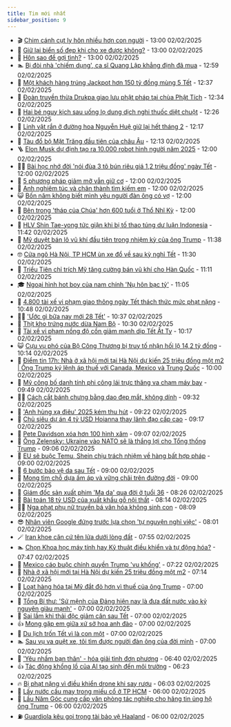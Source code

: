 ```yaml
---
title: Tim mới nhất
sidebar_position: 9
---
```


<!-- vnexpress-tin-moi-nhat:START -->
- 🎬 [Chim cánh cụt ly hôn nhiều hơn con người](https://vnexpress.net/chim-canh-cut-ly-hon-nhieu-hon-con-nguoi-4845019.html) - 13:00 02/02/2025
- 🐎 [Giữ lại biển số đẹp khi cho xe được không?](https://vnexpress.net/giu-lai-bien-so-dep-khi-cho-xe-duoc-khong-4843654.html) - 13:00 02/02/2025
- 🦍 [Hôn sao để gợi tình?](https://vnexpress.net/hon-sao-de-goi-tinh-4844605.html) - 13:00 02/02/2025
- 🏊 [Bị đòi nhà &#39;chiếm dụng&#39;, ca sĩ Quang Lập khẳng định đã mua](https://vnexpress.net/bi-doi-nha-chiem-dung-ca-si-quang-lap-khang-dinh-da-mua-4845029.html) - 12:59 02/02/2025
- 🎊 [Một khách hàng trúng Jackpot hơn 150 tỷ đồng mùng 5 Tết](https://vnexpress.net/mot-khach-hang-trung-jackpot-hon-150-ty-dong-mung-5-tet-4845040.html) - 12:37 02/02/2025
- 🎃 [Đoàn truyền thừa Drukpa giao lưu phật pháp tại chùa Phật Tích](https://vnexpress.net/doan-truyen-thua-drukpa-giao-luu-phat-phap-tai-chua-phat-tich-4845037.html) - 12:34 02/02/2025
- 🧰 [Hai bé nguy kịch sau uống lọ dung dịch nghi thuốc diệt chuột](https://vnexpress.net/hai-be-nguy-kich-sau-uong-lo-dung-dich-nghi-thuoc-diet-chuot-4845026.html) - 12:26 02/02/2025
- 🔭 [Linh vật rắn ở đường hoa Nguyễn Huệ giữ lại hết tháng 2](https://vnexpress.net/linh-vat-ran-o-duong-hoa-nguyen-hue-giu-lai-het-thang-2-4845038.html) - 12:17 02/02/2025
- 🫶 [Tàu đổ bộ Mặt Trăng đầu tiên của châu Âu](https://vnexpress.net/tau-do-bo-mat-trang-dau-tien-cua-chau-au-4845028.html) - 12:13 02/02/2025
- 🪜 [Elon Musk dự định tạo ra 10.000 robot hình người năm 2025](https://vnexpress.net/elon-musk-du-dinh-tao-ra-10-000-robot-hinh-nguoi-nam-2025-4844997.html) - 12:00 02/02/2025
- 👨‍🏫 [Bài học nhớ đời &#39;nói đùa 3 tô bún riêu giá 1,2 triệu đồng&#39; ngày Tết](https://vnexpress.net/bai-hoc-nho-doi-noi-dua-3-to-bun-rieu-gia-1-2-trieu-dong-ngay-tet-4844958.html) - 12:00 02/02/2025
- 🎊 [5 phương pháp giảm mỡ vẫn giữ cơ](https://vnexpress.net/5-phuong-phap-giam-mo-van-giu-co-4844940.html) - 12:00 02/02/2025
- 🎊 [Anh nghiêm túc và chân thành tìm kiếm em](https://vnexpress.net/anh-nghiem-tuc-va-chan-thanh-tim-kiem-em-4844929.html) - 12:00 02/02/2025
- 😺 [Bốn năm không biết mình yêu người đàn ông có vợ](https://vnexpress.net/bon-nam-khong-biet-minh-yeu-nguoi-dan-ong-co-vo-4843622.html) - 12:00 02/02/2025
- 🐘 [Bên trong &#39;tháp của Chúa&#39; hơn 600 tuổi ở Thổ Nhĩ Kỳ](https://vnexpress.net/ben-trong-thap-cua-chua-hon-600-tuoi-o-tho-nhi-ky-4825788.html) - 12:00 02/02/2025
- 🌁 [HLV Shin Tae-yong tức giận khi bị tố thao túng dư luận Indonesia](https://vnexpress.net/hlv-shin-tae-yong-tuc-gian-khi-bi-to-thao-tung-du-luan-indonesia-4845035.html) - 11:42 02/02/2025
- 🐲 [Mỹ duyệt bán lô vũ khí đầu tiên trong nhiệm kỳ của ông Trump](https://vnexpress.net/my-duyet-ban-lo-vu-khi-dau-tien-trong-nhiem-ky-cua-ong-trump-4845021.html) - 11:38 02/02/2025
- 🤓 [Cửa ngõ Hà Nội, TP HCM ùn xe đổ về sau kỳ nghỉ Tết](https://vnexpress.net/cua-ngo-ha-noi-tp-hcm-un-xe-do-ve-sau-ky-nghi-tet-4845031.html) - 11:30 02/02/2025
- 💪 [Triều Tiên chỉ trích Mỹ tăng cường bán vũ khí cho Hàn Quốc](https://vnexpress.net/trieu-tien-chi-trich-my-tang-cuong-ban-vu-khi-cho-han-quoc-4845009.html) - 11:11 02/02/2025
- 🎓 [Ngoại hình hot boy của nam chính &#39;Nụ hôn bạc tỷ&#39;](https://vnexpress.net/ngoai-hinh-hot-boy-cua-nam-chinh-nu-hon-bac-ty-4844944.html) - 11:05 02/02/2025
- 🫣 [4.800 tài xế vi phạm giao thông ngày Tết thách thức mức phạt nặng](https://vnexpress.net/4-800-tai-xe-vi-pham-giao-thong-ngay-tet-thach-thuc-muc-phat-nang-4844752.html) - 10:48 02/02/2025
- 🧑‍💻 [&#39;Ước gì bữa nay mới 28 Tết&#39;](https://vnexpress.net/uoc-gi-bua-nay-moi-28-tet-4844910.html) - 10:37 02/02/2025
- 🐲 [Thịt kho trứng nước dừa Nam Bộ](https://vnexpress.net/thit-kho-trung-nuoc-dua-nam-bo-4843009.html) - 10:30 02/02/2025
- 🌝 [Tài xế vi phạm nồng độ cồn giảm mạnh dịp Tết Ất Tỵ](https://vnexpress.net/tai-xe-vi-pham-nong-do-con-giam-manh-dip-tet-at-ty-4845020.html) - 10:17 02/02/2025
- 😺 [Cựu vụ phó của Bộ Công Thương bị truy tố nhận hối lộ 14,2 tỷ đồng](https://vnexpress.net/cuu-vu-pho-cua-bo-cong-thuong-bi-truy-to-nhan-hoi-lo-14-2-ty-dong-4845024.html) - 10:14 02/02/2025
- 🐎 [Điểm tin 17h: Nhà ở xã hội mới tại Hà Nội dự kiến 25 triệu đồng một m2 | Ông Trump ký lệnh áp thuế với Canada, Mexico và Trung Quốc](https://vnexpress.net/diem-tin-17h-nha-o-xa-hoi-moi-tai-ha-noi-du-kien-25-trieu-dong-mot-m2-ong-trump-ky-lenh-ap-thue-voi-canada-mexico-va-trung-quoc-4845027.html) - 10:00 02/02/2025
- 🎡 [Mỹ công bố danh tính phi công lái trực thăng va chạm máy bay](https://vnexpress.net/my-cong-bo-danh-tinh-phi-cong-lai-truc-thang-va-cham-may-bay-4845012.html) - 09:49 02/02/2025
- 👨‍🏫 [Cách cắt bánh chưng bằng dao đẹp mắt, không dính](https://vnexpress.net/cach-cat-banh-chung-bang-dao-dep-mat-khong-dinh-4845011.html) - 09:32 02/02/2025
- 🦆 [&#39;Anh hùng xạ điêu&#39; 2025 kém thu hút](https://vnexpress.net/anh-hung-xa-dieu-2025-kem-thu-hut-4844978.html) - 09:22 02/02/2025
- 🚦 [Chủ siêu dự án 4 tỷ USD Hoianna thay lãnh đạo cấp cao](https://vnexpress.net/chu-sieu-du-an-4-ty-usd-hoianna-thay-lanh-dao-cap-cao-4845005.html) - 09:17 02/02/2025
- 💫 [Pete Davidson xóa hơn 100 hình xăm](https://vnexpress.net/pete-davidson-xoa-hon-100-hinh-xam-4845007.html) - 09:07 02/02/2025
- 🎉 [Ông Zelensky: Ukraine vào NATO sẽ là thắng lợi cho Tổng thống Trump](https://vnexpress.net/ong-zelensky-ukraine-vao-nato-se-la-thang-loi-cho-tong-thong-trump-4844996.html) - 09:06 02/02/2025
- 🌋 [EU sẽ buộc Temu, Shein chịu trách nhiệm về hàng bất hợp pháp](https://vnexpress.net/eu-se-buoc-temu-shein-chiu-trach-nhiem-ve-hang-bat-hop-phap-4844998.html) - 09:00 02/02/2025
- 🤖 [6 bước bảo vệ da sau Tết](https://vnexpress.net/6-buoc-bao-ve-da-sau-tet-4844959.html) - 09:00 02/02/2025
- 🦏 [Mong tìm chỗ dựa ấm áp và vững chãi trên đường đời](https://vnexpress.net/mong-tim-cho-dua-am-ap-va-vung-chai-tren-duong-doi-4844926.html) - 09:00 02/02/2025
- 🦩 [Giám đốc sản xuất phim &#39;Ma da&#39; qua đời ở tuổi 36](https://vnexpress.net/giam-doc-san-xuat-phim-ma-da-qua-doi-o-tuoi-36-4845002.html) - 08:26 02/02/2025
- 👺 [Bài toán 18 tỷ USD của xuất khẩu gỗ nội thất](https://vnexpress.net/bai-toan-18-ty-usd-cua-xuat-khau-go-noi-that-4843845.html) - 08:14 02/02/2025
- 🧑‍🏫 [Nga phạt phụ nữ truyền bá văn hóa không sinh con](https://vnexpress.net/nga-phat-phu-nu-truyen-ba-van-hoa-khong-sinh-con-4844990.html) - 08:09 02/02/2025
- 😎 [Nhân viên Google đứng trước lựa chọn &#39;tự nguyện nghỉ việc&#39;](https://vnexpress.net/nhan-vien-google-dung-truoc-lua-chon-tu-nguyen-nghi-viec-4845000.html) - 08:01 02/02/2025
- 🪄 [Iran khoe căn cứ tên lửa dưới lòng đất](https://vnexpress.net/iran-khoe-can-cu-ten-lua-duoi-long-dat-4844938.html) - 07:55 02/02/2025
- 🏊 [Chọn Khoa học máy tính hay Kỹ thuật điều khiển và tự động hóa?](https://vnexpress.net/chon-khoa-hoc-may-tinh-hay-ky-thuat-dieu-khien-va-tu-dong-hoa-4843899.html) - 07:47 02/02/2025
- 💃 [Mexico cáo buộc chính quyền Trump &#39;vu khống&#39;](https://vnexpress.net/mexico-cao-buoc-chinh-quyen-trump-vu-khong-4844987.html) - 07:22 02/02/2025
- 🦆 [Nhà ở xã hội mới tại Hà Nội dự kiến 25 triệu đồng một m2](https://vnexpress.net/nha-o-xa-hoi-moi-tai-ha-noi-du-kien-25-trieu-dong-mot-m2-4844993.html) - 07:14 02/02/2025
- 🎊 [Loạt hàng hóa tại Mỹ đắt đỏ hơn vì thuế của ông Trump](https://vnexpress.net/loat-hang-hoa-tai-my-dat-do-hon-vi-thue-cua-ong-trump-4844980.html) - 07:00 02/02/2025
- 👺 [Tổng Bí thư: &#39;Sứ mệnh của Đảng hiện nay là đưa đất nước vào kỷ nguyên giàu mạnh&#39;](https://vnexpress.net/tong-bi-thu-su-menh-cua-dang-hien-nay-la-dua-dat-nuoc-vao-ky-nguyen-giau-manh-4844968.html) - 07:00 02/02/2025
- 🎡 [Sai lầm khi thải độc giảm cân sau Tết](https://vnexpress.net/sai-lam-khi-thai-doc-giam-can-sau-tet-4844964.html) - 07:00 02/02/2025
- 👍 [Mong gặp em giữa xứ sở hoa anh đào](https://vnexpress.net/mong-gap-em-giua-xu-so-hoa-anh-dao-4844932.html) - 07:00 02/02/2025
- 🐎 [Du lịch trốn Tết vì là con một](https://vnexpress.net/du-lich-tron-tet-vi-la-con-mot-4844628.html) - 07:00 02/02/2025
- 🏊 [Sau vụ va quệt xe, tôi tìm được người đàn ông của đời mình](https://vnexpress.net/sau-vu-va-quet-xe-toi-tim-duoc-nguoi-dan-ong-cua-doi-minh-4844315.html) - 07:00 02/02/2025
- 🦩 [&#39;Yêu nhầm bạn thân&#39; - hóa giải tình đơn phương](https://vnexpress.net/giai-tri/phim/thu-vien-phim/yeu-nham-ban-than-767) - 06:40 02/02/2025
- 👍 [Tác động khổng lồ của AI tạo sinh đến môi trường](https://vnexpress.net/tac-dong-khong-lo-cua-ai-tao-sinh-den-moi-truong-4844977.html) - 06:23 02/02/2025
- 🔥 [Bị phạt nặng vì điều khiển drone khi say rượu](https://vnexpress.net/bi-phat-nang-vi-dieu-khien-drone-khi-say-ruou-4844779.html) - 06:03 02/02/2025
- 💄 [Lấy nước cầu may trong miếu cổ ở TP HCM](https://vnexpress.net/lay-nuoc-cau-may-trong-mieu-co-o-tp-hcm-4844970.html) - 06:00 02/02/2025
- 🤡 [Lầu Năm Góc cung cấp văn phòng tác nghiệp cho hãng tin ủng hộ ông Trump](https://vnexpress.net/lau-nam-goc-cung-cap-van-phong-tac-nghiep-cho-hang-tin-ung-ho-ong-trump-4844908.html) - 06:00 02/02/2025
- ⛽️ [Guardiola kêu gọi trọng tài bảo vệ Haaland](https://vnexpress.net/guardiola-keu-goi-trong-tai-bao-ve-haaland-4844969.html) - 06:00 02/02/2025<!-- vnexpress-tin-moi-nhat:END -->
